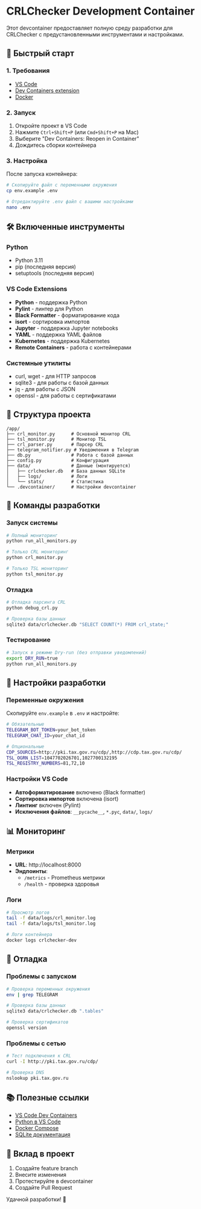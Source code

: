 # CRLChecker Development Container

Этот devcontainer предоставляет полную среду разработки для CRLChecker с предустановленными инструментами и настройками.

## 🚀 Быстрый старт

### 1. Требования
- [VS Code](https://code.visualstudio.com/)
- [Dev Containers extension](https://marketplace.visualstudio.com/items?itemName=ms-vscode-remote.remote-containers)
- [Docker](https://www.docker.com/)

### 2. Запуск
1. Откройте проект в VS Code
2. Нажмите `Ctrl+Shift+P` (или `Cmd+Shift+P` на Mac)
3. Выберите "Dev Containers: Reopen in Container"
4. Дождитесь сборки контейнера

### 3. Настройка
После запуска контейнера:
```bash
# Скопируйте файл с переменными окружения
cp env.example .env

# Отредактируйте .env файл с вашими настройками
nano .env
```

## 🛠️ Включенные инструменты

### Python
- Python 3.11
- pip (последняя версия)
- setuptools (последняя версия)

### VS Code Extensions
- **Python** - поддержка Python
- **Pylint** - линтер для Python
- **Black Formatter** - форматирование кода
- **isort** - сортировка импортов
- **Jupyter** - поддержка Jupyter notebooks
- **YAML** - поддержка YAML файлов
- **Kubernetes** - поддержка Kubernetes
- **Remote Containers** - работа с контейнерами

### Системные утилиты
- curl, wget - для HTTP запросов
- sqlite3 - для работы с базой данных
- jq - для работы с JSON
- openssl - для работы с сертификатами

## 📁 Структура проекта

```
/app/
├── crl_monitor.py      # Основной монитор CRL
├── tsl_monitor.py      # Монитор TSL
├── crl_parser.py       # Парсер CRL
├── telegram_notifier.py # Уведомления в Telegram
├── db.py               # Работа с базой данных
├── config.py           # Конфигурация
├── data/               # Данные (монтируется)
│   ├── crlchecker.db   # База данных SQLite
│   ├── logs/           # Логи
│   └── stats/          # Статистика
└── .devcontainer/      # Настройки devcontainer
```

## 🎯 Команды разработки

### Запуск системы
```bash
# Полный мониторинг
python run_all_monitors.py

# Только CRL мониторинг
python crl_monitor.py

# Только TSL мониторинг
python tsl_monitor.py
```

### Отладка
```bash
# Отладка парсинга CRL
python debug_crl.py

# Проверка базы данных
sqlite3 data/crlchecker.db "SELECT COUNT(*) FROM crl_state;"
```

### Тестирование
```bash
# Запуск в режиме Dry-run (без отправки уведомлений)
export DRY_RUN=true
python run_all_monitors.py
```

## 🔧 Настройки разработки

### Переменные окружения
Скопируйте `env.example` в `.env` и настройте:

```bash
# Обязательные
TELEGRAM_BOT_TOKEN=your_bot_token
TELEGRAM_CHAT_ID=your_chat_id

# Опциональные
CDP_SOURCES=http://pki.tax.gov.ru/cdp/,http://cdp.tax.gov.ru/cdp/
TSL_OGRN_LIST=1047702026701,1027700132195
TSL_REGISTRY_NUMBERS=81,72,10
```

### Настройки VS Code
- **Автоформатирование** включено (Black formatter)
- **Сортировка импортов** включена (isort)
- **Линтинг** включен (Pylint)
- **Исключения файлов**: `__pycache__`, `*.pyc`, `data/`, `logs/`

## 📊 Мониторинг

### Метрики
- **URL**: http://localhost:8000
- **Эндпоинты**:
  - `/metrics` - Prometheus метрики
  - `/health` - проверка здоровья

### Логи
```bash
# Просмотр логов
tail -f data/logs/crl_monitor.log
tail -f data/logs/tsl_monitor.log

# Логи контейнера
docker logs crlchecker-dev
```

## 🐛 Отладка

### Проблемы с запуском
```bash
# Проверка переменных окружения
env | grep TELEGRAM

# Проверка базы данных
sqlite3 data/crlchecker.db ".tables"

# Проверка сертификатов
openssl version
```

### Проблемы с сетью
```bash
# Тест подключения к CRL
curl -I http://pki.tax.gov.ru/cdp/

# Проверка DNS
nslookup pki.tax.gov.ru
```

## 📚 Полезные ссылки

- [VS Code Dev Containers](https://code.visualstudio.com/docs/remote/containers)
- [Python в VS Code](https://code.visualstudio.com/docs/languages/python)
- [Docker Compose](https://docs.docker.com/compose/)
- [SQLite документация](https://www.sqlite.org/docs.html)

## 🤝 Вклад в проект

1. Создайте feature branch
2. Внесите изменения
3. Протестируйте в devcontainer
4. Создайте Pull Request

Удачной разработки! 🎉
